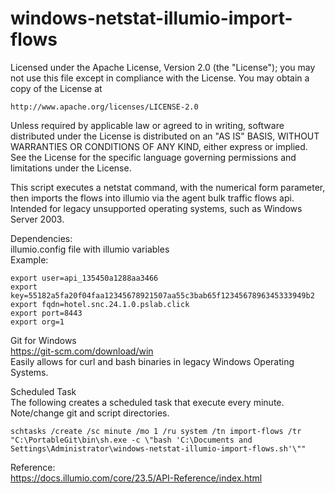# windows-netstat-illumio-import-flows

Licensed under the Apache License, Version 2.0 (the "License"); you may not
use this file except in compliance with the License. You may obtain a copy of
the License at

    http://www.apache.org/licenses/LICENSE-2.0

Unless required by applicable law or agreed to in writing, software
distributed under the License is distributed on an "AS IS" BASIS, WITHOUT
WARRANTIES OR CONDITIONS OF ANY KIND, either express or implied. See the
License for the specific language governing permissions and limitations under
the License.

This script executes a netstat command, with the numerical form parameter, then imports the flows into illumio via the agent bulk traffic flows api.\
Intended for legacy unsupported operating systems, such as Windows Server 2003.

Dependencies:\
illumio.config file with illumio variables\
Example:
```
export user=api_135450a1288aa3466
export key=55182a5fa20f04faa12345678921507aa55c3bab65f1234567896345333949b2
export fqdn=hotel.snc.24.1.0.pslab.click
export port=8443
export org=1
```

Git for Windows\
https://git-scm.com/download/win
<br>Easily allows for curl and bash binaries in legacy Windows Operating Systems.

Scheduled Task\
The following creates a scheduled task that execute every minute.\
Note/change git and script directories.
```
schtasks /create /sc minute /mo 1 /ru system /tn import-flows /tr "C:\PortableGit\bin\sh.exe -c \"bash 'C:\Documents and Settings\Administrator\windows-netstat-illumio-import-flows.sh'\""
```

Reference:\
https://docs.illumio.com/core/23.5/API-Reference/index.html
